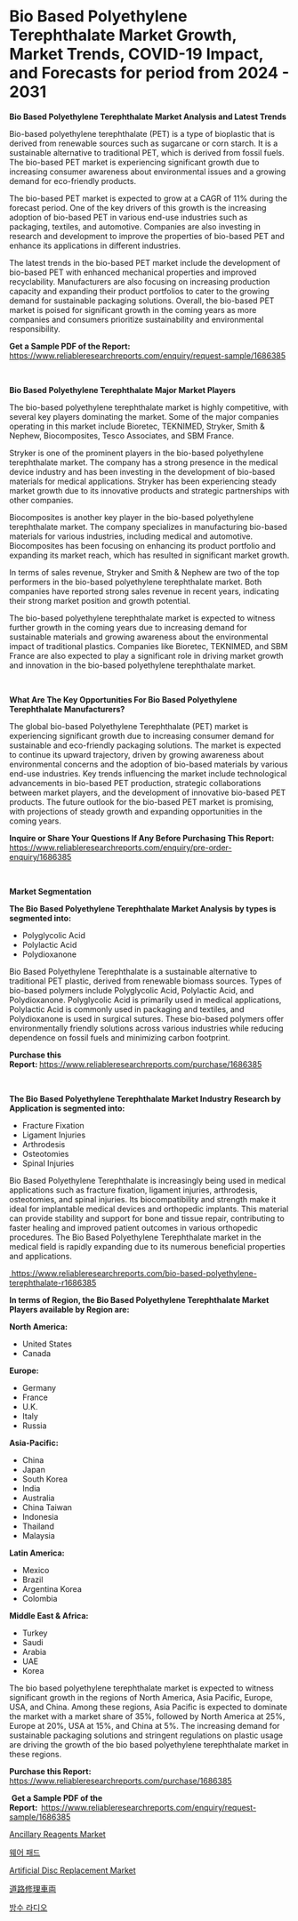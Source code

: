 <p><h1>Bio Based Polyethylene Terephthalate Market Growth, Market Trends, COVID-19 Impact, and Forecasts for period from 2024 - 2031</h1></p><p><strong>Bio Based Polyethylene Terephthalate Market Analysis and Latest Trends</strong></p>
<p><p>Bio-based polyethylene terephthalate (PET) is a type of bioplastic that is derived from renewable sources such as sugarcane or corn starch. It is a sustainable alternative to traditional PET, which is derived from fossil fuels. The bio-based PET market is experiencing significant growth due to increasing consumer awareness about environmental issues and a growing demand for eco-friendly products.</p><p>The bio-based PET market is expected to grow at a CAGR of 11% during the forecast period. One of the key drivers of this growth is the increasing adoption of bio-based PET in various end-use industries such as packaging, textiles, and automotive. Companies are also investing in research and development to improve the properties of bio-based PET and enhance its applications in different industries.</p><p>The latest trends in the bio-based PET market include the development of bio-based PET with enhanced mechanical properties and improved recyclability. Manufacturers are also focusing on increasing production capacity and expanding their product portfolios to cater to the growing demand for sustainable packaging solutions. Overall, the bio-based PET market is poised for significant growth in the coming years as more companies and consumers prioritize sustainability and environmental responsibility.</p></p>
<p><strong>Get a Sample PDF of the Report:&nbsp;</strong> <a href="https://www.reliableresearchreports.com/enquiry/request-sample/1686385">https://www.reliableresearchreports.com/enquiry/request-sample/1686385</a></p>
<p>&nbsp;</p>
<p><strong>Bio Based Polyethylene Terephthalate Major Market Players</strong></p>
<p><p>The bio-based polyethylene terephthalate market is highly competitive, with several key players dominating the market. Some of the major companies operating in this market include Bioretec, TEKNIMED, Stryker, Smith & Nephew, Biocomposites, Tesco Associates, and SBM France.</p><p>Stryker is one of the prominent players in the bio-based polyethylene terephthalate market. The company has a strong presence in the medical device industry and has been investing in the development of bio-based materials for medical applications. Stryker has been experiencing steady market growth due to its innovative products and strategic partnerships with other companies.</p><p>Biocomposites is another key player in the bio-based polyethylene terephthalate market. The company specializes in manufacturing bio-based materials for various industries, including medical and automotive. Biocomposites has been focusing on enhancing its product portfolio and expanding its market reach, which has resulted in significant market growth.</p><p>In terms of sales revenue, Stryker and Smith & Nephew are two of the top performers in the bio-based polyethylene terephthalate market. Both companies have reported strong sales revenue in recent years, indicating their strong market position and growth potential.</p><p>The bio-based polyethylene terephthalate market is expected to witness further growth in the coming years due to increasing demand for sustainable materials and growing awareness about the environmental impact of traditional plastics. Companies like Bioretec, TEKNIMED, and SBM France are also expected to play a significant role in driving market growth and innovation in the bio-based polyethylene terephthalate market.</p></p>
<p>&nbsp;</p>
<p><strong>What Are The Key Opportunities For Bio Based Polyethylene Terephthalate Manufacturers?</strong></p>
<p><p>The global bio-based Polyethylene Terephthalate (PET) market is experiencing significant growth due to increasing consumer demand for sustainable and eco-friendly packaging solutions. The market is expected to continue its upward trajectory, driven by growing awareness about environmental concerns and the adoption of bio-based materials by various end-use industries. Key trends influencing the market include technological advancements in bio-based PET production, strategic collaborations between market players, and the development of innovative bio-based PET products. The future outlook for the bio-based PET market is promising, with projections of steady growth and expanding opportunities in the coming years.</p></p>
<p><strong>Inquire or Share Your Questions If Any Before Purchasing This Report:</strong> <a href="https://www.reliableresearchreports.com/enquiry/pre-order-enquiry/1686385">https://www.reliableresearchreports.com/enquiry/pre-order-enquiry/1686385</a></p>
<p>&nbsp;</p>
<p><strong>Market Segmentation</strong></p>
<p><strong>The Bio Based Polyethylene Terephthalate Market Analysis by types is segmented into:</strong></p>
<p><ul><li>Polyglycolic Acid</li><li>Polylactic Acid</li><li>Polydioxanone</li></ul></p>
<p><p>Bio Based Polyethylene Terephthalate is a sustainable alternative to traditional PET plastic, derived from renewable biomass sources. Types of bio-based polymers include Polyglycolic Acid, Polylactic Acid, and Polydioxanone. Polyglycolic Acid is primarily used in medical applications, Polylactic Acid is commonly used in packaging and textiles, and Polydioxanone is used in surgical sutures. These bio-based polymers offer environmentally friendly solutions across various industries while reducing dependence on fossil fuels and minimizing carbon footprint.</p></p>
<p><strong>Purchase this Report:&nbsp;</strong><a href="https://www.reliableresearchreports.com/purchase/1686385">https://www.reliableresearchreports.com/purchase/1686385</a></p>
<p>&nbsp;</p>
<p><strong>The Bio Based Polyethylene Terephthalate Market Industry Research by Application is segmented into:</strong></p>
<p><ul><li>Fracture Fixation</li><li>Ligament Injuries</li><li>Arthrodesis</li><li>Osteotomies</li><li>Spinal Injuries</li></ul></p>
<p><p>Bio Based Polyethylene Terephthalate is increasingly being used in medical applications such as fracture fixation, ligament injuries, arthrodesis, osteotomies, and spinal injuries. Its biocompatibility and strength make it ideal for implantable medical devices and orthopedic implants. This material can provide stability and support for bone and tissue repair, contributing to faster healing and improved patient outcomes in various orthopedic procedures. The Bio Based Polyethylene Terephthalate market in the medical field is rapidly expanding due to its numerous beneficial properties and applications.</p></p>
<p><a href="https://www.reliableresearchreports.com/bio-based-polyethylene-terephthalate-r1686385">&nbsp;https://www.reliableresearchreports.com/bio-based-polyethylene-terephthalate-r1686385</a></p>
<p><strong>In terms of Region, the Bio Based Polyethylene Terephthalate Market Players available by Region are:</strong></p>
<p>
    <p> <strong> North America: </strong>
        <ul>
            <li>United States</li>
            <li>Canada</li>
        </ul>
        </p> 
    <p> <strong> Europe: </strong>
        <ul>
            <li>Germany</li>
            <li>France</li>
            <li>U.K.</li>
            <li>Italy</li>
            <li>Russia</li>
        </ul>
        </p> 
    <p> <strong> Asia-Pacific: </strong>
        <ul>
            <li>China</li>
            <li>Japan</li>
            <li>South Korea</li>
            <li>India</li>
            <li>Australia</li>
            <li>China Taiwan</li>
            <li>Indonesia</li>
            <li>Thailand</li>
            <li>Malaysia</li>
        </ul>
        </p> 
    <p> <strong> Latin America: </strong>
        <ul>
            <li>Mexico</li>
            <li>Brazil</li>
            <li>Argentina Korea</li>
            <li>Colombia</li>
        </ul>
        </p> 
    <p> <strong> Middle East & Africa: </strong>
        <ul>
            <li>Turkey</li>
            <li>Saudi</li>
            <li>Arabia</li>
            <li>UAE</li>
            <li>Korea</li>
        </ul>
    </p>
    </p>
<p><p>The bio based polyethylene terephthalate market is expected to witness significant growth in the regions of North America, Asia Pacific, Europe, USA, and China. Among these regions, Asia Pacific is expected to dominate the market with a market share of 35%, followed by North America at 25%, Europe at 20%, USA at 15%, and China at 5%. The increasing demand for sustainable packaging solutions and stringent regulations on plastic usage are driving the growth of the bio based polyethylene terephthalate market in these regions.</p></p>
<p><strong>Purchase this Report: </strong><a href="https://www.reliableresearchreports.com/purchase/1686385">https://www.reliableresearchreports.com/purchase/1686385</a></p>
<p>&nbsp;<strong>Get a Sample PDF of the Report:&nbsp;&nbsp;</strong><a href="https://www.reliableresearchreports.com/enquiry/request-sample/1686385">https://www.reliableresearchreports.com/enquiry/request-sample/1686385</a></p>
<p><strong></strong></p>
<p><p><a href="https://github.com/AlysaLedner2023/Market-Research-Report-List-1/blob/main/ancillary-reagents-market.md">Ancillary Reagents Market</a></p><p><a href="https://github.com/RichardLueilwitz787/Market-Research-Report-List-1/blob/main/116464145457.md">웨어 패드</a></p><p><a href="https://github.com/Sherrillcrooksxa8i18ucf2m/Market-Research-Report-List-2/blob/main/artificial-disc-replacement-market.md">Artificial Disc Replacement Market</a></p><p><a href="https://github.com/hwbcz413288296/Market-Research-Report-List-2/blob/main/831262150333.md">道路修理車両</a></p><p><a href="https://github.com/fredrickeglers/Market-Research-Report-List-2/blob/main/603634645456.md">방수 라디오</a></p></p>